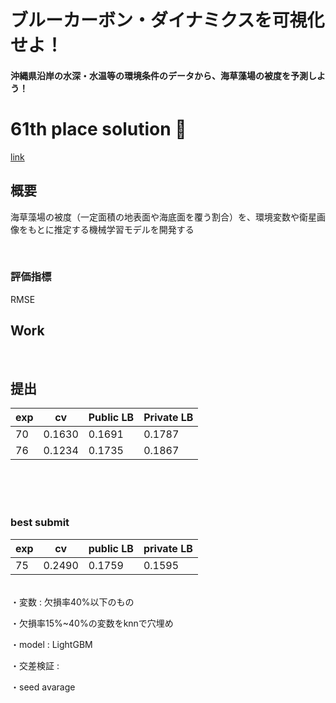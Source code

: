 # ブルーカーボン・ダイナミクスを可視化せよ！
#### 沖縄県沿岸の水深・水温等の環境条件のデータから、海草藻場の被度を予測しよう！

# 61th place solution 🥉

[link](https://signate.jp/competitions/936)

## 概要
海草藻場の被度（一定面積の地表面や海底面を覆う割合）を、環境変数や衛星画像をもとに推定する機械学習モデルを開発する

<br />

### 評価指標
RMSE

## Work



<br />

## 提出
| exp | cv | Public LB | Private LB |
----- | -- | --------- | ----------
70 | 0.1630 | 0.1691 | 0.1787
76 | 0.1234 | 0.1735 | 0.1867

<br />
<br />
<br />

### best submit
| exp | cv | public LB | private LB |
----- | -- | --------- | ----------
75 | 0.2490 | 0.1759 | 0.1595

<br />
・変数 : 欠損率40%以下のもの

・欠損率15%~40%の変数をknnで穴埋め

・model : LightGBM

・交差検証 : 

・seed avarage
